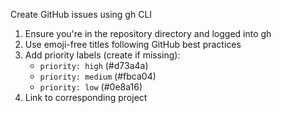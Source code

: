 Create GitHub issues using gh CLI

1. Ensure you're in the repository directory and logged into gh
2. Use emoji-free titles following GitHub best practices
3. Add priority labels (create if missing):
   - `priority: high` (#d73a4a)
   - `priority: medium` (#fbca04) 
   - `priority: low` (#0e8a16)
4. Link to corresponding project
